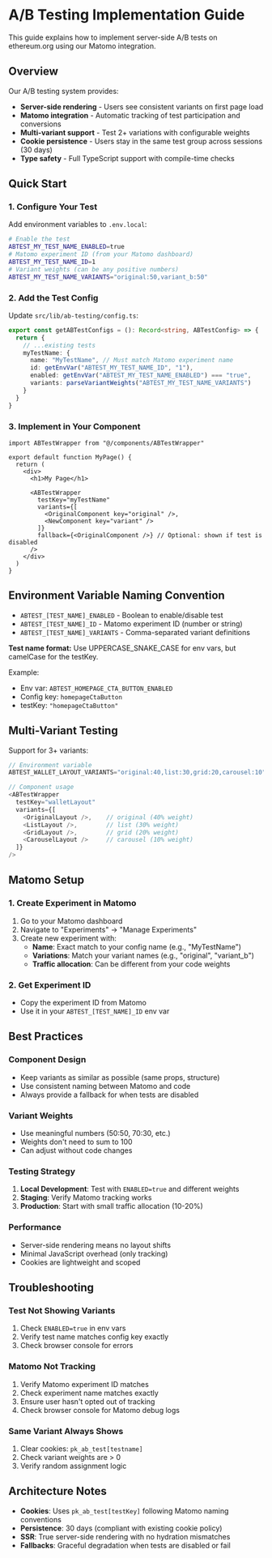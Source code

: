 # A/B Testing Implementation Guide

This guide explains how to implement server-side A/B tests on ethereum.org using our Matomo integration.

## Overview

Our A/B testing system provides:
- **Server-side rendering** - Users see consistent variants on first page load
- **Matomo integration** - Automatic tracking of test participation and conversions
- **Multi-variant support** - Test 2+ variations with configurable weights
- **Cookie persistence** - Users stay in the same test group across sessions (30 days)
- **Type safety** - Full TypeScript support with compile-time checks

## Quick Start

### 1. Configure Your Test

Add environment variables to `.env.local`:

```bash
# Enable the test
ABTEST_MY_TEST_NAME_ENABLED=true
# Matomo experiment ID (from your Matomo dashboard)
ABTEST_MY_TEST_NAME_ID=1
# Variant weights (can be any positive numbers)
ABTEST_MY_TEST_NAME_VARIANTS="original:50,variant_b:50"
```

### 2. Add the Test Config

Update `src/lib/ab-testing/config.ts`:

```typescript
export const getABTestConfigs = (): Record<string, ABTestConfig> => {
  return {
    // ...existing tests
    myTestName: {
      name: "MyTestName", // Must match Matomo experiment name
      id: getEnvVar("ABTEST_MY_TEST_NAME_ID", "1"),
      enabled: getEnvVar("ABTEST_MY_TEST_NAME_ENABLED") === "true",
      variants: parseVariantWeights("ABTEST_MY_TEST_NAME_VARIANTS")
    }
  }
}
```

### 3. Implement in Your Component

```tsx
import ABTestWrapper from "@/components/ABTestWrapper"

export default function MyPage() {
  return (
    <div>
      <h1>My Page</h1>
      
      <ABTestWrapper
        testKey="myTestName"
        variants={[
          <OriginalComponent key="original" />,
          <NewComponent key="variant" />
        ]}
        fallback={<OriginalComponent />} // Optional: shown if test is disabled
      />
    </div>
  )
}
```

## Environment Variable Naming Convention

- `ABTEST_[TEST_NAME]_ENABLED` - Boolean to enable/disable test
- `ABTEST_[TEST_NAME]_ID` - Matomo experiment ID (number or string)
- `ABTEST_[TEST_NAME]_VARIANTS` - Comma-separated variant definitions

**Test name format:** Use UPPERCASE_SNAKE_CASE for env vars, but camelCase for the testKey.

Example:
- Env var: `ABTEST_HOMEPAGE_CTA_BUTTON_ENABLED`
- Config key: `homepageCtaButton`
- testKey: `"homepageCtaButton"`

## Multi-Variant Testing

Support for 3+ variants:

```typescript
// Environment variable
ABTEST_WALLET_LAYOUT_VARIANTS="original:40,list:30,grid:20,carousel:10"

// Component usage
<ABTestWrapper
  testKey="walletLayout"
  variants={[
    <OriginalLayout />,    // original (40% weight)
    <ListLayout />,        // list (30% weight)  
    <GridLayout />,        // grid (20% weight)
    <CarouselLayout />     // carousel (10% weight)
  ]}
/>
```

## Matomo Setup

### 1. Create Experiment in Matomo
1. Go to your Matomo dashboard
2. Navigate to "Experiments" → "Manage Experiments"
3. Create new experiment with:
   - **Name**: Exact match to your config name (e.g., "MyTestName")
   - **Variations**: Match your variant names (e.g., "original", "variant_b")
   - **Traffic allocation**: Can be different from your code weights

### 2. Get Experiment ID
- Copy the experiment ID from Matomo
- Use it in your `ABTEST_[TEST_NAME]_ID` env var

## Best Practices

### Component Design
- Keep variants as similar as possible (same props, structure)
- Use consistent naming between Matomo and code
- Always provide a fallback for when tests are disabled

### Variant Weights
- Use meaningful numbers (50:50, 70:30, etc.)
- Weights don't need to sum to 100
- Can adjust without code changes

### Testing Strategy
1. **Local Development**: Test with `ENABLED=true` and different weights
2. **Staging**: Verify Matomo tracking works
3. **Production**: Start with small traffic allocation (10-20%)

### Performance
- Server-side rendering means no layout shifts
- Minimal JavaScript overhead (only tracking)
- Cookies are lightweight and scoped

## Troubleshooting

### Test Not Showing Variants
1. Check `ENABLED=true` in env vars
2. Verify test name matches config key exactly
3. Check browser console for errors

### Matomo Not Tracking
1. Verify Matomo experiment ID matches
2. Check experiment name matches exactly
3. Ensure user hasn't opted out of tracking
4. Check browser console for Matomo debug logs

### Same Variant Always Shows
1. Clear cookies: `pk_ab_test[testname]`
2. Check variant weights are > 0
3. Verify random assignment logic

## Architecture Notes

- **Cookies**: Uses `pk_ab_test[testKey]` following Matomo naming conventions
- **Persistence**: 30 days (compliant with existing cookie policy)
- **SSR**: True server-side rendering with no hydration mismatches
- **Fallbacks**: Graceful degradation when tests are disabled or fail
